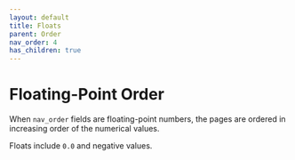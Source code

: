 ```yaml
---
layout: default
title: Floats
parent: Order
nav_order: 4
has_children: true
---
```


# Floating-Point Order

When `nav_order` fields are floating-point numbers, the pages are ordered in increasing order of the numerical values.

Floats include `0.0` and negative values. 
